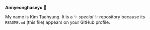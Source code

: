 **Annyeonghaseyo** 💜

My name is Kim Taehyung.
It is a ✨ _special_ ✨ repository because its `README.md` (this file) appears on your GitHub profile.


